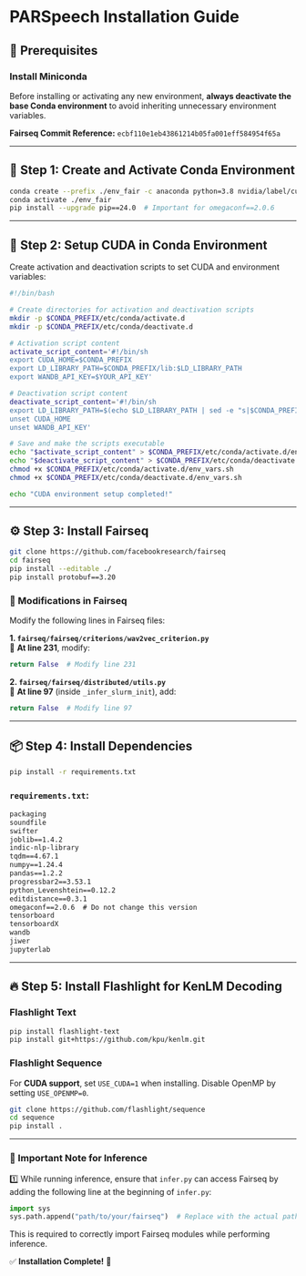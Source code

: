 # PARSpeech Installation Guide

## 📌 Prerequisites

### Install Miniconda
Before installing or activating any new environment, **always deactivate the base Conda environment** to avoid inheriting unnecessary environment variables.

**Fairseq Commit Reference:** `ecbf110e1eb43861214b05fa001eff584954f65a`

---

## 🚀 Step 1: Create and Activate Conda Environment
```bash
conda create --prefix ./env_fair -c anaconda python=3.8 nvidia/label/cuda-12.1.1::cuda-toolkit cudnn=9.1
conda activate ./env_fair
pip install --upgrade pip==24.0  # Important for omegaconf==2.0.6
```

---

## 🔧 Step 2: Setup CUDA in Conda Environment
Create activation and deactivation scripts to set CUDA and environment variables:

```bash
#!/bin/bash

# Create directories for activation and deactivation scripts
mkdir -p $CONDA_PREFIX/etc/conda/activate.d
mkdir -p $CONDA_PREFIX/etc/conda/deactivate.d

# Activation script content
activate_script_content='#!/bin/sh
export CUDA_HOME=$CONDA_PREFIX
export LD_LIBRARY_PATH=$CONDA_PREFIX/lib:$LD_LIBRARY_PATH
export WANDB_API_KEY=$YOUR_API_KEY'

# Deactivation script content
deactivate_script_content='#!/bin/sh
export LD_LIBRARY_PATH=$(echo $LD_LIBRARY_PATH | sed -e "s|$CONDA_PREFIX/lib:||g")
unset CUDA_HOME
unset WANDB_API_KEY'

# Save and make the scripts executable
echo "$activate_script_content" > $CONDA_PREFIX/etc/conda/activate.d/env_vars.sh
echo "$deactivate_script_content" > $CONDA_PREFIX/etc/conda/deactivate.d/env_vars.sh
chmod +x $CONDA_PREFIX/etc/conda/activate.d/env_vars.sh
chmod +x $CONDA_PREFIX/etc/conda/deactivate.d/env_vars.sh

echo "CUDA environment setup completed!"
```

---

## ⚙️ Step 3: Install Fairseq
```bash
git clone https://github.com/facebookresearch/fairseq
cd fairseq
pip install --editable ./
pip install protobuf==3.20
```

### 🔧 Modifications in Fairseq
Modify the following lines in Fairseq files:

**1. `fairseq/fairseq/criterions/wav2vec_criterion.py`**  
📌 **At line 231**, modify:
```python
return False  # Modify line 231
```

**2. `fairseq/fairseq/distributed/utils.py`**  
📌 **At line 97** (inside `_infer_slurm_init`), add:
```python
return False  # Modify line 97
```

---

## 📦 Step 4: Install Dependencies

```bash
pip install -r requirements.txt
```

### `requirements.txt`:
```txt
packaging
soundfile
swifter
joblib==1.4.2
indic-nlp-library
tqdm==4.67.1
numpy==1.24.4
pandas==1.2.2
progressbar2==3.53.1
python_Levenshtein==0.12.2
editdistance==0.3.1
omegaconf==2.0.6  # Do not change this version
tensorboard
tensorboardX
wandb
jiwer
jupyterlab
```

---

## 🔥 Step 5: Install Flashlight for KenLM Decoding

### **Flashlight Text**
```bash
pip install flashlight-text
pip install git+https://github.com/kpu/kenlm.git
```

### **Flashlight Sequence**
For **CUDA support**, set `USE_CUDA=1` when installing. Disable OpenMP by setting `USE_OPENMP=0`.

```bash
git clone https://github.com/flashlight/sequence
cd sequence
pip install .
```

---

### 🔹 Important Note for Inference  

1️⃣ While running inference, ensure that `infer.py` can access Fairseq by adding the following line at the beginning of `infer.py`:  

```python
import sys
sys.path.append("path/to/your/fairseq")  # Replace with the actual path to your Fairseq directory
```

This is required to correctly import Fairseq modules while performing inference.

✅ **Installation Complete!** 🚀
